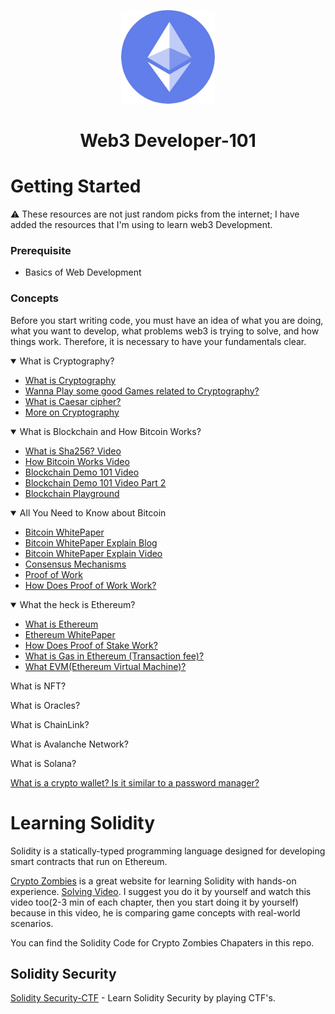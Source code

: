 <div align='center'>
    <p align='center'><img src='./img/logo.png' height='150px' width='150px'></p>
    <h1 align='center'>Web3 Developer-101</h1>
</div>

# Getting Started

⚠️ These resources are not just random picks from the internet; I have added the resources that I'm using to learn web3 Development.

### Prerequisite
- Basics of Web Development

### Concepts 
Before you start writing code, you must have an idea of what you are doing, what you want to develop, what problems web3 is trying to solve, and how things work. Therefore, it is necessary to have your fundamentals clear.

<details open>
<summary>What is Cryptography?</summary>

- [What is Cryptography](https://chat.openai.com/share/5080537c-a8d8-4e0f-9583-3fd97aad715f)
- [Wanna Play some good Games related to Cryptography?](https://cryptohack.org/courses/intro/course_details/)
- [What is Caesar cipher?](https://en.wikipedia.org/wiki/Caesar_cipher)
- [More on Cryptography](https://cryptohack.org/courses/)
</details>

<details open>
<summary>What is Blockchain and How Bitcoin Works?</summary>

- [What is Sha256? Video](https://www.youtube.com/watch?v=orIgy2MjqrA&t=204s)
- [How Bitcoin Works Video](https://www.youtube.com/watch?v=bBC-nXj3Ng4&t=1026s)
- [Blockchain Demo 101 Video](https://www.youtube.com/watch?v=_160oMzblY8&t=2s)
- [Blockchain Demo 101 Video Part 2](https://www.youtube.com/watch?v=xIDL_akeras&t=41s)
- [Blockchain Playground](https://andersbrownworth.com/blockchain/hash)
</details>

<details open>
<summary>All You Need to Know about Bitcoin</summary>

- [Bitcoin WhitePaper](https://bitcoin.org/bitcoin.pdf)
- [Bitcoin WhitePaper Explain Blog](https://medium.com/coinmonks/bitcoin-white-paper-explained-part-1-4-16cba783146a)
- [Bitcoin WhitePaper Explain Video](https://www.youtube.com/watch?v=NoqNhWnjE1Q)
- [Consensus Mechanisms](https://blockworks.co/news/consensus-mechanisms-guide)
- [Proof of Work](https://blockworks.co/news/what-is-proof-of-work)
- [How Does Proof of Work Work?](https://learnweb3.io/degrees/ethereum-developer-degree/sophomore/how-does-proof-of-work-work)
</details>

<details open>
<summary>What the heck is Ethereum?</summary>

- [What is Ethereum](https://aws.amazon.com/blockchain/what-is-ethereum/)
- [Ethereum WhitePaper](https://ethereum.org/669c9e2e2027310b6b3cdce6e1c52962/Ethereum_Whitepaper_-_Buterin_2014.pdf)
- [How Does Proof of Stake Work?](https://learnweb3.io/degrees/ethereum-developer-degree/sophomore/how-does-proof-of-stake-work)
- [What is Gas in Ethereum (Transaction fee)?](https://medium.com/coinmonks/bitcoin-white-paper-explained-part-1-4-16cba783146a)
- [What EVM(Ethereum Virtual Machine)?](https://ethereum.org/en/developers/docs/evm/)
</details>

What is NFT?

What is Oracles?

What is ChainLink?

What is Avalanche Network?

What is Solana?

[What is a crypto wallet? Is it similar to a password manager?](https://www.coinbase.com/en-gb/learn/crypto-basics/what-is-a-crypto-wallet)

# Learning Solidity
Solidity is a statically-typed programming language designed for developing smart contracts that run on Ethereum.

[Crypto Zombies](https://cryptozombies.io/en/solidity) is a great website for learning Solidity with hands-on experience. [Solving Video](https://www.youtube.com/watch?v=ERAxd8gl1Eg&t=7079s). I suggest you do it by yourself and watch this video too(2-3 min of each chapter, then you start doing it by yourself) because in this video, he is comparing game concepts with real-world scenarios.

You can find the Solidity Code for Crypto Zombies Chapaters in this repo.

## Solidity Security
[Solidity Security-CTF](https://ethernaut.openzeppelin.com/) - Learn Solidity Security by playing CTF's.


